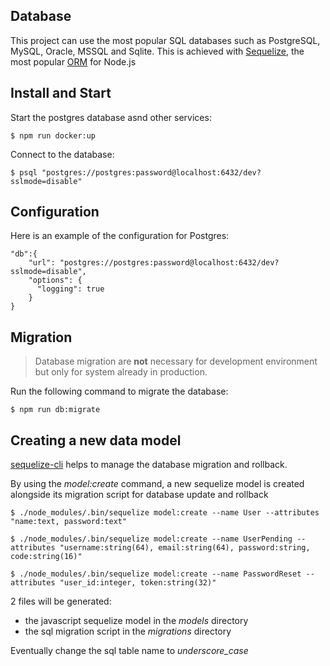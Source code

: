 ## Database

This project can use the most popular SQL databases such as PostgreSQL, MySQL, Oracle, MSSQL and Sqlite. This is achieved with [Sequelize](http://docs.sequelizejs.com/en/latest/), the most popular [ORM](https://en.wikipedia.org/wiki/Object-relational_mapping) for Node.js

## Install and Start 

Start the postgres database asnd other services:

    $ npm run docker:up

Connect to the database:

    $ psql "postgres://postgres:password@localhost:6432/dev?sslmode=disable"

## Configuration

Here is an example of the configuration for Postgres:

```
"db":{
    "url": "postgres://postgres:password@localhost:6432/dev?sslmode=disable",
    "options": {
      "logging": true
    }
}
```

## Migration

> Database migration are **not** necessary for development environment but only for system already in production.

Run the following command to migrate the database:

    $ npm run db:migrate

## Creating a new data model

[sequelize-cli](https://github.com/sequelize/cli) helps to manage the database migration and rollback.

By using the *model:create* command, a new sequelize model is created alongside its migration script for database update and rollback

    $ ./node_modules/.bin/sequelize model:create --name User --attributes "name:text, password:text"

    $ ./node_modules/.bin/sequelize model:create --name UserPending --attributes "username:string(64), email:string(64), password:string, code:string(16)"

    $ ./node_modules/.bin/sequelize model:create --name PasswordReset --attributes "user_id:integer, token:string(32)"

2 files will be generated:
  * the javascript sequelize model in the *models* directory
  * the sql migration script in the *migrations* directory

Eventually change the sql table name to *underscore_case*
